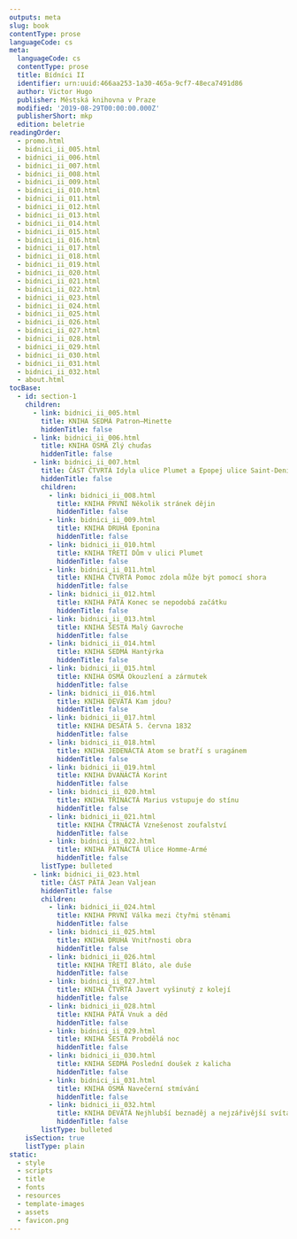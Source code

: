 ```yaml
---
outputs: meta
slug: book
contentType: prose
languageCode: cs
meta:
  languageCode: cs
  contentType: prose
  title: Bídníci II
  identifier: urn:uuid:466aa253-1a30-465a-9cf7-48eca7491d86
  author: Victor Hugo
  publisher: Městská knihovna v Praze
  modified: '2019-08-29T00:00:00.000Z'
  publisherShort: mkp
  edition: beletrie
readingOrder:
  - promo.html
  - bidnici_ii_005.html
  - bidnici_ii_006.html
  - bidnici_ii_007.html
  - bidnici_ii_008.html
  - bidnici_ii_009.html
  - bidnici_ii_010.html
  - bidnici_ii_011.html
  - bidnici_ii_012.html
  - bidnici_ii_013.html
  - bidnici_ii_014.html
  - bidnici_ii_015.html
  - bidnici_ii_016.html
  - bidnici_ii_017.html
  - bidnici_ii_018.html
  - bidnici_ii_019.html
  - bidnici_ii_020.html
  - bidnici_ii_021.html
  - bidnici_ii_022.html
  - bidnici_ii_023.html
  - bidnici_ii_024.html
  - bidnici_ii_025.html
  - bidnici_ii_026.html
  - bidnici_ii_027.html
  - bidnici_ii_028.html
  - bidnici_ii_029.html
  - bidnici_ii_030.html
  - bidnici_ii_031.html
  - bidnici_ii_032.html
  - about.html
tocBase:
  - id: section-1
    children:
      - link: bidnici_ii_005.html
        title: KNIHA SEDMÁ Patron–Minette
        hiddenTitle: false
      - link: bidnici_ii_006.html
        title: KNIHA OSMÁ Zlý chuďas
        hiddenTitle: false
      - link: bidnici_ii_007.html
        title: ČÁST ČTVRTÁ Idyla ulice Plumet a Epopej ulice Saint-Denis
        hiddenTitle: false
        children:
          - link: bidnici_ii_008.html
            title: KNIHA PRVNÍ Několik stránek dějin
            hiddenTitle: false
          - link: bidnici_ii_009.html
            title: KNIHA DRUHÁ Eponina
            hiddenTitle: false
          - link: bidnici_ii_010.html
            title: KNIHA TŘETÍ Dům v ulici Plumet
            hiddenTitle: false
          - link: bidnici_ii_011.html
            title: KNIHA ČTVRTÁ Pomoc zdola může být pomocí shora
            hiddenTitle: false
          - link: bidnici_ii_012.html
            title: KNIHA PÁTÁ Konec se nepodobá začátku
            hiddenTitle: false
          - link: bidnici_ii_013.html
            title: KNIHA ŠESTÁ Malý Gavroche
            hiddenTitle: false
          - link: bidnici_ii_014.html
            title: KNIHA SEDMÁ Hantýrka
            hiddenTitle: false
          - link: bidnici_ii_015.html
            title: KNIHA OSMÁ Okouzlení a zármutek
            hiddenTitle: false
          - link: bidnici_ii_016.html
            title: KNIHA DEVÁTÁ Kam jdou?
            hiddenTitle: false
          - link: bidnici_ii_017.html
            title: KNIHA DESÁTÁ 5. června 1832
            hiddenTitle: false
          - link: bidnici_ii_018.html
            title: KNIHA JEDENÁCTÁ Atom se bratří s uragánem
            hiddenTitle: false
          - link: bidnici_ii_019.html
            title: KNIHA DVANÁCTÁ Korint
            hiddenTitle: false
          - link: bidnici_ii_020.html
            title: KNIHA TŘINÁCTÁ Marius vstupuje do stínu
            hiddenTitle: false
          - link: bidnici_ii_021.html
            title: KNIHA ČTRNÁCTÁ Vznešenost zoufalství
            hiddenTitle: false
          - link: bidnici_ii_022.html
            title: KNIHA PATNÁCTÁ Ulice Homme-Armé
            hiddenTitle: false
        listType: bulleted
      - link: bidnici_ii_023.html
        title: ČÁST PÁTÁ Jean Valjean
        hiddenTitle: false
        children:
          - link: bidnici_ii_024.html
            title: KNIHA PRVNÍ Válka mezi čtyřmi stěnami
            hiddenTitle: false
          - link: bidnici_ii_025.html
            title: KNIHA DRUHÁ Vnitřnosti obra
            hiddenTitle: false
          - link: bidnici_ii_026.html
            title: KNIHA TŘETÍ Bláto, ale duše
            hiddenTitle: false
          - link: bidnici_ii_027.html
            title: KNIHA ČTVRTÁ Javert vyšinutý z kolejí
            hiddenTitle: false
          - link: bidnici_ii_028.html
            title: KNIHA PÁTÁ Vnuk a děd
            hiddenTitle: false
          - link: bidnici_ii_029.html
            title: KNIHA ŠESTÁ Probdělá noc
            hiddenTitle: false
          - link: bidnici_ii_030.html
            title: KNIHA SEDMÁ Poslední doušek z kalicha
            hiddenTitle: false
          - link: bidnici_ii_031.html
            title: KNIHA OSMÁ Navečerní stmívání
            hiddenTitle: false
          - link: bidnici_ii_032.html
            title: KNIHA DEVÁTÁ Nejhlubší beznaděj a nejzářivější svítání
            hiddenTitle: false
        listType: bulleted
    isSection: true
    listType: plain
static:
  - style
  - scripts
  - title
  - fonts
  - resources
  - template-images
  - assets
  - favicon.png
---
```

